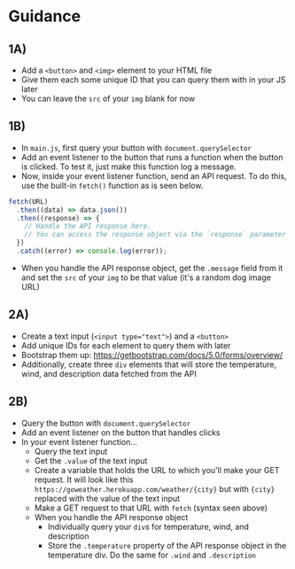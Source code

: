 # Guidance

## 1A)

- Add a `<button>` and `<img>` element to your HTML file
- Give them each some unique ID that you can query them with in your JS later
- You can leave the `src` of your `img` blank for now

## 1B)

- In `main.js`, first query your button with `document.querySelector`
- Add an event listener to the button that runs a function when the button is clicked. To test it, just make this function log a message.
- Now, inside your event listener function, send an API request. To do this, use the built-in `fetch()` function as is seen below.

```javascript
fetch(URL)
  .then((data) => data.json())
  .then((response) => {
    // Handle the API response here.
    // You can access the response object via the `response` parameter
  })
  .catch((error) => console.log(error));
```

- When you handle the API response object, get the `.message` field from it and set the `src` of your `img` to be that value (it's a random dog image URL)

## 2A)

- Create a text input (`<input type="text">`) and a `<button>`
- Add unique IDs for each element to query them with later
- Bootstrap them up: https://getbootstrap.com/docs/5.0/forms/overview/
- Additionally, create three `div` elements that will store the temperature, wind, and description data fetched from the API

## 2B)

- Query the button with `document.querySelector`
- Add an event listener on the button that handles clicks
- In your event listener function...
  - Query the text input
  - Get the `.value` of the text input
  - Create a variable that holds the URL to which you'll make your GET request. It will look like this `https://goweather.herokuapp.com/weather/{city}` but with `{city}` replaced with the value of the text input
  - Make a GET request to that URL with `fetch` (syntax seen above)
  - When you handle the API response object
    - Individually query your `div`s for temperature, wind, and description
    - Store the `.temperature` property of the API response object in the temperature div. Do the same for `.wind` and `.description`

